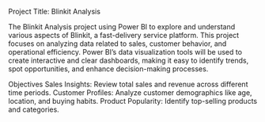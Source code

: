 Project Title: Blinkit Analysis

The Blinkit Analysis project using Power BI to explore and understand various aspects of Blinkit, a fast-delivery service platform. This project focuses on analyzing data related to sales, customer behavior, and operational efficiency. Power BI’s data visualization tools will be used to create interactive and clear dashboards, making it easy to identify trends, spot opportunities, and enhance decision-making processes.

Objectives
Sales Insights: Review total sales and revenue across different time periods.
Customer Profiles: Analyze customer demographics like age, location, and buying habits.
Product Popularity: Identify top-selling products and categories.
